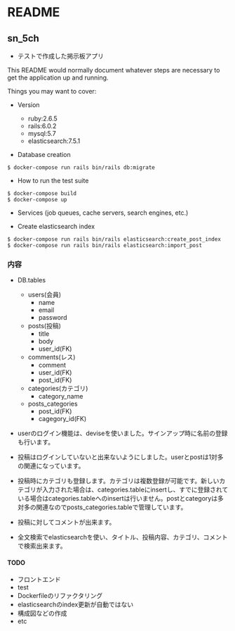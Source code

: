 # README
## sn_5ch
- テストで作成した掲示板アプリ

This README would normally document whatever steps are necessary to get the
application up and running.

Things you may want to cover:

* Version
  - ruby:2.6.5
  - rails:6.0.2
  - mysql:5.7
  - elasticsearch:7.5.1

* Database creation
```
$ docker-compose run rails bin/rails db:migrate
```

* How to run the test suite
```
$ docker-compose build
$ docker-compose up
```

* Services (job queues, cache servers, search engines, etc.)
- Create elasticsearch index
```
$ docker-compose run rails bin/rails elasticsearch:create_post_index
$ docker-compose run rails bin/rails elasticsearch:import_post
```

### 内容
- DB.tables
  - users(会員)
    - name
    - email
    - password
  - posts(投稿)
    - title
    - body
    - user_id(FK)
  - comments(レス)
    - comment
    - user_id(FK)
    - post_id(FK)
  - categories(カテゴリ)
    - category_name
  - posts_categories
    - post_id(FK)
    - cagegory_id(FK)

- userのログイン機能は、deviseを使いました。サインアップ時に名前の登録も行います。
- 投稿はログインしていないと出来ないようにしました。userとpostは1対多の関連になっています。
- 投稿時にカテゴリも登録します。カテゴリは複数登録が可能です。新しいカテゴリが入力された場合は、categories.tableにinsertし、すでに登録されている場合はcategories.tableへのinsertは行いません。postとcategoryは多対多の関連なのでposts_categories.tableで管理しています。
- 投稿に対してコメントが出来ます。
- 全文検索でelasticsearchを使い、タイトル、投稿内容、カテゴリ、コメントで検索出来ます。

#### TODO
- フロントエンド
- test
- Dockerfileのリファクタリング
- elasticsearchのindex更新が自動ではない
- 構成図などの作成
- etc
